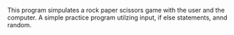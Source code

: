 This program simpulates a rock paper scissors game with the user and the computer. A simple practice program utilzing input, if else statements, annd random.
